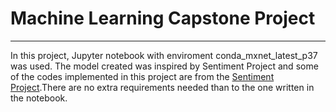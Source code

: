 # Machine Learning Capstone Project
------

In this project, Jupyter notebook with enviroment conda_mxnet_latest_p37 was used. The model created was inspired by Sentiment Project and some of the codes implemented in this project are from the [Sentiment Project](https://github.com/udacity/sagemaker-deployment).There are no extra requirements needed than to the one written in the notebook.    